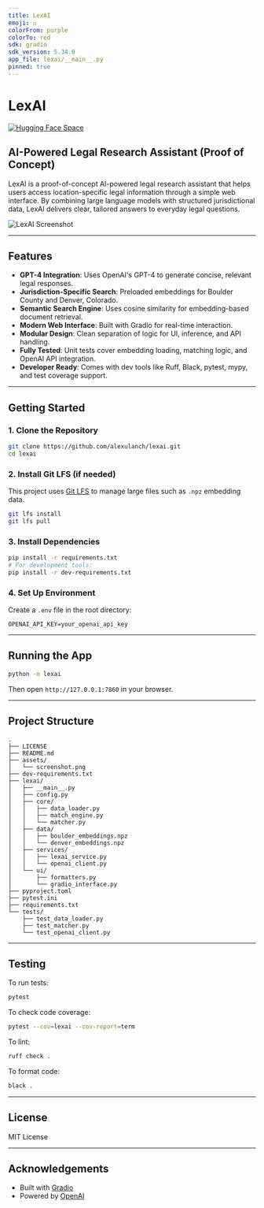 ```yaml
---
title: LexAI
emoji: ⚖️
colorFrom: purple
colorTo: red
sdk: gradio
sdk_version: 5.34.0
app_file: lexai/__main__.py
pinned: true
---
```


# LexAI

[![Hugging Face Space](https://img.shields.io/badge/🤗%20HuggingFace-LexAI-blueviolet?logo=huggingface)](https://huggingface.co/spaces/alexulanch/lexai)

## AI-Powered Legal Research Assistant (Proof of Concept)

LexAI is a proof-of-concept AI-powered legal research assistant that helps users access location-specific legal information through a simple web interface. By combining large language models with structured jurisdictional data, LexAI delivers clear, tailored answers to everyday legal questions.

![LexAI Screenshot](assets/screenshot.png)

---

## Features

- **GPT-4 Integration**: Uses OpenAI's GPT-4 to generate concise, relevant legal responses.
- **Jurisdiction-Specific Search**: Preloaded embeddings for Boulder County and Denver, Colorado.
- **Semantic Search Engine**: Uses cosine similarity for embedding-based document retrieval.
- **Modern Web Interface**: Built with Gradio for real-time interaction.
- **Modular Design**: Clean separation of logic for UI, inference, and API handling.
- **Fully Tested**: Unit tests cover embedding loading, matching logic, and OpenAI API integration.
- **Developer Ready**: Comes with dev tools like Ruff, Black, pytest, mypy, and test coverage support.

---

## Getting Started

### 1. Clone the Repository

```bash
git clone https://github.com/alexulanch/lexai.git
cd lexai
```

### 2. Install Git LFS (if needed)

This project uses [Git LFS](https://git-lfs.github.com/) to manage large files such as `.npz` embedding data.

```bash
git lfs install
git lfs pull
```

### 3. Install Dependencies

```bash
pip install -r requirements.txt
# For development tools:
pip install -r dev-requirements.txt
```

### 4. Set Up Environment

Create a `.env` file in the root directory:

```dotenv
OPENAI_API_KEY=your_openai_api_key
```

---

## Running the App

```bash
python -m lexai
```

Then open `http://127.0.0.1:7860` in your browser.

---

## Project Structure

```
.
├── LICENSE
├── README.md
├── assets/
│   └── screenshot.png
├── dev-requirements.txt
├── lexai/
│   ├── __main__.py
│   ├── config.py
│   ├── core/
│   │   ├── data_loader.py
│   │   ├── match_engine.py
│   │   └── matcher.py
│   ├── data/
│   │   ├── boulder_embeddings.npz
│   │   └── denver_embeddings.npz
│   ├── services/
│   │   ├── lexai_service.py
│   │   └── openai_client.py
│   └── ui/
│       ├── formatters.py
│       └── gradio_interface.py
├── pyproject.toml
├── pytest.ini
├── requirements.txt
└── tests/
    ├── test_data_loader.py
    ├── test_matcher.py
    └── test_openai_client.py
```

---

## Testing

To run tests:

```bash
pytest
```

To check code coverage:

```bash
pytest --cov=lexai --cov-report=term
```

To lint:

```bash
ruff check .
```

To format code:

```bash
black .
```

---

## License

MIT License

---

## Acknowledgements

- Built with [Gradio](https://gradio.app)
- Powered by [OpenAI](https://openai.com)
